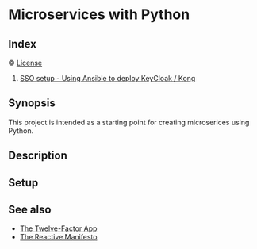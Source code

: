 # Microservices with Python

## Index

&copy; [ License ](license.md)
1. [SSO setup - Using Ansible to deploy KeyCloak / Kong](./sso/readme.md)

## Synopsis

This project is intended as a starting point for creating microserices using Python.

## Description

## Setup

## See also

- [The Twelve-Factor App](https://12factor.net/)
- [The Reactive Manifesto](https://www.reactivemanifesto.org/)
